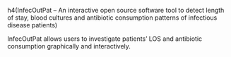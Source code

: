 h4(InfecOutPat – An interactive open source software tool to detect length of stay, blood cultures and antibiotic consumption patterns of infectious disease patients) 

InfecOutPat allows users to investigate patients’ LOS and antibiotic consumption graphically and interactively.
